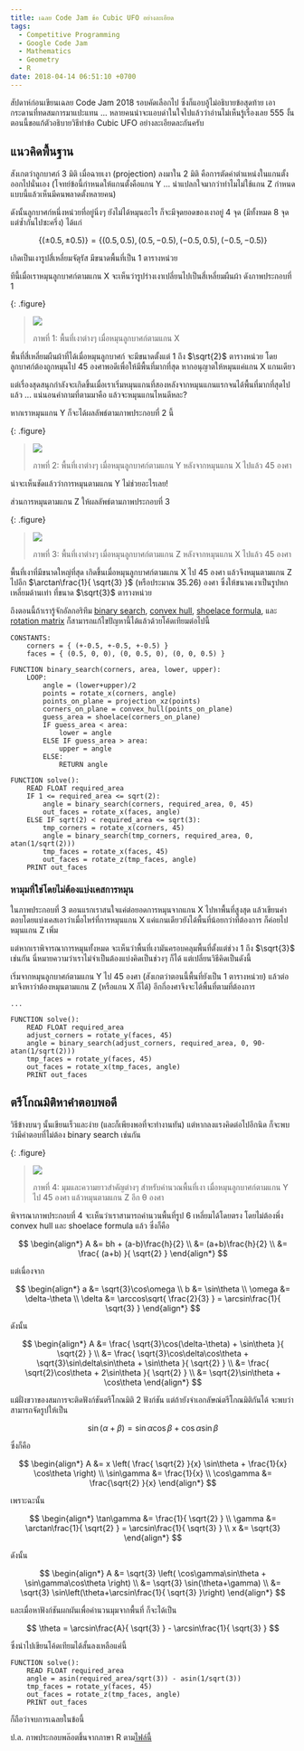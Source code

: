 ```yaml
---
title: เฉลย Code Jam ข้อ Cubic UFO อย่างละเอียด
tags:
  - Competitive Programming
  - Google Code Jam
  - Mathematics
  - Geometry
  - R
date: 2018-04-14 06:51:10 +0700
---
```


สัปดาห์ก่อนเขียนเฉลย Code Jam 2018 รอบคัดเลือกไป ซึ่งก็แอบอู้ไม่อธิบายข้อสุดท้าย เอากระดานที่ทดสมการมาแปะแทน ... หลายคนน่าจะแอบด่าในใจไปแล้วว่าอ่านไม่เห็นรู้เรื่องเลย 555 งั้นตอนนี้ขอแก้ตัวอธิบายวิธีทำข้อ Cubic UFO อย่างละเอียดละกันครับ

## แนวคิดพื้นฐาน

สังเกตว่าลูกบาศก์ 3 มิติ เมื่อฉายเงา (projection) ลงมาใน 2 มิติ คือการตัดค่าตำแหน่งในแกนตั้งออกไปนั่นเอง (โจทย์ข้อนี้กำหนดให้แกนตั้งคือแกน Y ... น่าแปลกใจมากว่าทำไมไม่ใช้แกน Z กำหนดแบบนี้แล้วเห็นมีคนพลาดตั้งหลายคน)

ดังนั้นลูกบาศก์หนึ่งหน่วยที่อยู่นิ่งๆ ยังไม่ได้หมุนอะไร ก็จะมีจุดยอดของเงาอยู่ 4 จุด (มีทั้งหมด 8 จุดแต่ซ้ำกันไปซะครึ่ง) ได้แก่

$$
    \{ (\pm0.5, \pm0.5) \} = \{ (0.5, 0.5), (0.5, -0.5), (-0.5, 0.5), (-0.5, -0.5) \}
$$

เกิดเป็นเงารูปสี่เหลี่ยมจัตุรัส มีขนาดพื้นที่เป็น 1 ตารางหน่วย

ทีนี้เมื่อเราหมุนลูกบาศก์ตามแกน X จะเห็นว่ารูปร่างเงาเปลี่ยนไปเป็นสี่เหลี่ยมผืนผ้า ดังภาพประกอบที่ 1

{: .figure}
> ![](/images/algorithm/cubic-ufo/rotate-x.gif)
>
> ภาพที่ 1: พื้นที่เงาต่างๆ เมื่อหมุนลูกบาศก์ตามแกน X

พื้นที่สี่เหลี่ยมผืนผ้าที่ได้เมื่อหมุนลูกบาศก์ จะมีขนาดตั้งแต่ 1 ถึง $\sqrt{2}$ ตารางหน่วย โดยลูกบาศก์ต้องถูกหมุนไป 45 องศาพอดีเพื่อให้มีพื้นที่มากที่สุด หากอนุญาตให้หมุนแค่แกน X แกนเดียว

แต่เรื่องสุดสนุกกำลังจะเกิดขึ้นเมื่อเราเริ่มหมุนแกนที่สองหลังจากหมุนแกนแรกจนได้พื้นที่มากที่สุดไปแล้ว ... แน่นอนคำถามที่ตามมาคือ แล้วจะหมุนแกนไหนดีหละ?

หากเราหมุนแกน Y ก็จะได้ผลลัพธ์ตามภาพประกอบที่ 2 นี้

{: .figure}
> ![](/images/algorithm/cubic-ufo/rotate-y.gif)
>
> ภาพที่ 2: พื้นที่เงาต่างๆ เมื่อหมุนลูกบาศก์ตามแกน Y หลังจากหมุนแกน X ไปแล้ว 45 องศา

น่าจะเห็นชัดแล้วว่าการหมุนตามแกน Y ไม่ช่วยอะไรเลย!

ส่วนการหมุนตามแกน Z ให้ผลลัพธ์ตามภาพประกอบที่ 3

{: .figure}
> ![](/images/algorithm/cubic-ufo/rotate-z.gif)
>
> ภาพที่ 3: พื้นที่เงาต่างๆ เมื่อหมุนลูกบาศก์ตามแกน Z หลังจากหมุนแกน X ไปแล้ว 45 องศา

พื้นที่เงาที่มีขนาดใหญ่ที่สุด เกิดขึ้นเมื่อหมุนลูกบาศก์ตามแกน X ไป 45 องศา แล้วจึงหมุนตามแกน Z ไปอีก $\arctan\frac{1}{ \sqrt{3} }$ (หรือประมาณ 35.26) องศา ซึ่งให้ขนาดเงาเป็นรูปหกเหลี่ยมด้านเท่า ที่ขนาด $\sqrt{3}$ ตารางหน่วย

ถึงตอนนี้ถ้าเรารู้จักอัลกอริทึม [binary search][], [convex hull][], [shoelace formula][], และ [rotation matrix][] ก็สามารถแก้ไขปัญหานี้ได้แล้วด้วยโค้ดเทียมต่อไปนี้

```
CONSTANTS:
    corners = { (+-0.5, +-0.5, +-0.5) }
    faces = { (0.5, 0, 0), (0, 0.5, 0), (0, 0, 0.5) }

FUNCTION binary_search(corners, area, lower, upper):
    LOOP:
        angle = (lower+upper)/2
        points = rotate_x(corners, angle)
        points_on_plane = projection_xz(points)
        corners_on_plane = convex_hull(points_on_plane)
        guess_area = shoelace(corners_on_plane)
        IF guess_area < area:
            lower = angle
        ELSE IF guess_area > area:
            upper = angle
        ELSE:
            RETURN angle

FUNCTION solve():
    READ FLOAT required_area
    IF 1 <= required_area <= sqrt(2):
        angle = binary_search(corners, required_area, 0, 45)
        out_faces = rotate_x(faces, angle)
    ELSE IF sqrt(2) < required_area <= sqrt(3):
        tmp_corners = rotate_x(corners, 45)
        angle = binary_search(tmp_corners, required_area, 0, atan(1/sqrt(2)))
        tmp_faces = rotate_x(faces, 45)
        out_faces = rotate_z(tmp_faces, angle)
    PRINT out_faces
```

### หามุมที่ใช่โดยไม่ต้องแบ่งเคสการหมุน

ในภาพประกอบที่ 3 ตอนแรกเราสนใจแค่ต่อยอดการหมุนจากแกน X ไปหาพื้นที่สูงสุด แล้วเขียนคำตอบโดยแบ่งเคสเอาว่าเมื่อไหร่ที่การหมุนแกน X แค่แกนเดียวยังได้พื้นที่น้อยกว่าที่ต้องการ ก็ค่อยไปหมุนแกน Z เพิ่ม

แต่หากเราพิจารณาการหมุนทั้งหมด จะเห็นว่าพื้นที่เงามันครอบคลุมพื้นที่ตั้งแต่ช่วง 1 ถึง $\sqrt{3}$ เช่นกัน นี่หมายความว่าเราไม่จำเป็นต้องแบ่งคิดเป็นช่วงๆ ก็ได้ แต่เปลี่ยนวิธีคิดเป็นดังนี้

เริ่มจากหมุนลูกบาศก์ตามแกน Y ไป 45 องศา (สังเกตว่าตอนนี้พื้นที่ยังเป็น 1 ตารางหน่วย) แล้วต่อมาจึงหาว่าต้องหมุนตามแกน Z (หรือแกน X ก็ได้) อีกกี่องศาจึงจะได้พื้นที่ตามที่ต้องการ

```
...

FUNCTION solve():
    READ FLOAT required_area
    adjust_corners = rotate_y(faces, 45)
    angle = binary_search(adjust_corners, required_area, 0, 90-atan(1/sqrt(2)))
    tmp_faces = rotate_y(faces, 45)
    out_faces = rotate_x(tmp_faces, angle)
    PRINT out_faces
```

## ตรีโกณมิติหาคำตอบพอดี

วิธีข้างบนๆ นั้นเขียนเร็วและง่าย (และก็เพียงพอที่จะทำงานทัน) แต่หากลงแรงคิดต่อไปอีกนิด ก็จะพบว่ามีคำตอบที่ไม่ต้อง binary search เช่นกัน

{: .figure}
> ![](/images/algorithm/cubic-ufo/angles.png)
>
> ภาพที่ 4: มุมและความยาวสำคัญต่างๆ สำหรับคำนวณพื้นที่เงา เมื่อหมุนลูกบาศก์ตามแกน Y ไป 45 องศา แล้วหมุนตามแกน Z อีก θ องศา

พิจารณาภาพประกอบที่ 4 จะเห็นว่าเราสามารถคำนวนพื้นที่รูป 6 เหลี่ยมได้โดยตรง โดยไม่ต้องพึ่ง convex hull และ shoelace formula แล้ว ซึ่งก็คือ

$$ \begin{align*}
  A &= bh + (a-b)\frac{h}{2} \\
    &= (a+b)\frac{h}{2} \\
    &= \frac{ (a+b) }{ \sqrt{2} }
\end{align*} $$

แต่เนื่องจาก

$$ \begin{align*}
  a &= \sqrt{3}\cos\omega \\
  b &= \sin\theta \\
  \omega &= \delta-\theta \\
  \delta &= \arccos\sqrt{ \frac{2}{3} } = \arcsin\frac{1}{ \sqrt{3} }
\end{align*} $$

ดังนั้น

$$ \begin{align*}
  A &= \frac{ \sqrt{3}\cos(\delta-\theta) + \sin\theta }{ \sqrt{2} } \\
    &= \frac{ \sqrt{3}\cos\delta\cos\theta + \sqrt{3}\sin\delta\sin\theta + \sin\theta }{ \sqrt{2} } \\
    &= \frac{ \sqrt{2}\cos\theta + 2\sin\theta }{ \sqrt{2} } \\
    &= \sqrt{2}\sin\theta + \cos\theta
\end{align*} $$

แม้ฝั่งขวาของสมการจะติดฟังก์ชันตรีโกณมิติ 2 ฟังก์ชัน แต่ถ้ายังจำเอกลัษณ์ตรีโกณมิติกันได้ จะพบว่าสามารถจัดรูปให้เป็น

$$
  \sin(\alpha+\beta) = \sin\alpha \cos\beta + \cos\alpha \sin\beta
$$

ซึ่งก็คือ

$$ \begin{align*}
  A &= x \left( \frac{ \sqrt{2} }{x} \sin\theta + \frac{1}{x} \cos\theta \right) \\
  \sin\gamma &= \frac{1}{x} \\
  \cos\gamma &= \frac{\sqrt{2} }{x}
\end{align*} $$

เพราะฉะนั้น

$$ \begin{align*}
  \tan\gamma &= \frac{1}{ \sqrt{2} } \\
  \gamma &= \arctan\frac{1}{ \sqrt{2} } = \arcsin\frac{1}{ \sqrt{3} } \\
  x &= \sqrt{3}
\end{align*} $$

ดังนั้น

$$ \begin{align*}
  A &= \sqrt{3} \left( \cos\gamma\sin\theta + \sin\gamma\cos\theta \right) \\
    &= \sqrt{3} \sin(\theta+\gamma) \\
    &= \sqrt{3} \sin\left(\theta+\arcsin\frac{1}{ \sqrt{3} }\right)
\end{align*} $$

และเมื่อหาฟังก์ชันผกผันเพื่อคำนวนมุมจากพื้นที่ ก็จะได้เป็น

$$
  \theta = \arcsin\frac{A}{ \sqrt{3} } - \arcsin\frac{1}{ \sqrt{3} }
$$

ซึ่งนำไปเขียนโค้ดเทียมได้สั้นลงเหลือแค่นี้

```
FUNCTION solve():
    READ FLOAT required_area
    angle = asin(required_area/sqrt(3)) - asin(1/sqrt(3))
    tmp_faces = rotate_y(faces, 45)
    out_faces = rotate_z(tmp_faces, angle)
    PRINT out_faces
```

ก็ถือว่าจบการเฉลยในข้อนี้

ป.ล. ภาพประกอบพล๊อตขึ้นจากภาษา R ตาม[ไฟล์นี้][r cubic plot]


[binary search]: //en.wikipedia.org/wiki/Binary_search_algorithm
[convex hull]: //en.wikipedia.org/wiki/Convex_hull
[shoelace formula]: //en.wikipedia.org/wiki/Shoelace_formula
[rotation matrix]: //en.wikipedia.org/wiki/Rotation_matrix

[r cubic plot]: //gist.github.com/neizod/393106aa2e1bbcbd5e45c912dd760c09
